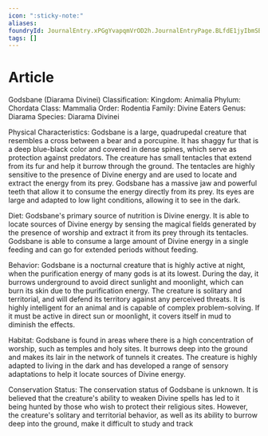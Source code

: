 ```yaml
---
icon: ":sticky-note:"
aliases: 
foundryId: JournalEntry.xPGgYvapqmVrOD2h.JournalEntryPage.BLfdE1jyIbmSBCZW
tags: []
---
```


# Article
Godsbane (Diarama Divinei) Classification: Kingdom: Animalia Phylum: Chordata Class: Mammalia Order: Rodentia Family: Divine Eaters Genus: Diarama Species: Diarama Divinei

Physical Characteristics: Godsbane is a large, quadrupedal creature that resembles a cross between a bear and a porcupine. It has shaggy fur that is a deep blue-black color and covered in dense spines, which serve as protection against predators. The creature has small tentacles that extend from its fur and help it burrow through the ground. The tentacles are highly sensitive to the presence of Divine energy and are used to locate and extract the energy from its prey. Godsbane has a massive jaw and powerful teeth that allow it to consume the energy directly from its prey. Its eyes are large and adapted to low light conditions, allowing it to see in the dark.

Diet: Godsbane's primary source of nutrition is Divine energy. It is able to locate sources of Divine energy by sensing the magical fields generated by the presence of worship and extract it from its prey through its tentacles. Godsbane is able to consume a large amount of Divine energy in a single feeding and can go for extended periods without feeding.

Behavior: Godsbane is a nocturnal creature that is highly active at night, when the purification energy of many gods is at its lowest. During the day, it burrows underground to avoid direct sunlight and moonlight, which can burn its skin due to the purification energy. The creature is solitary and territorial, and will defend its territory against any perceived threats. It is highly intelligent for an animal and is capable of complex problem-solving. If it must be active in direct sun or moonlight, it covers itself in mud to diminish the effects.

Habitat: Godsbane is found in areas where there is a high concentration of worship, such as temples and holy sites. It burrows deep into the ground and makes its lair in the network of tunnels it creates. The creature is highly adapted to living in the dark and has developed a range of sensory adaptations to help it locate sources of Divine energy.

Conservation Status: The conservation status of Godsbane is unknown. It is believed that the creature's ability to weaken Divine spells has led to it being hunted by those who wish to protect their religious sites. However, the creature's solitary and territorial behavior, as well as its ability to burrow deep into the ground, make it difficult to study and track